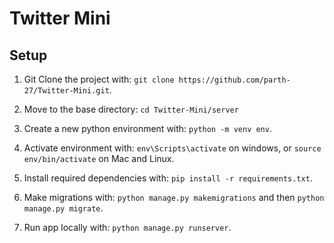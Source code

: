 # Twitter Mini
## Setup

1. Git Clone the project with: ```git clone https://github.com/parth-27/Twitter-Mini.git```.

2. Move to the base directory: ```cd Twitter-Mini/server```

3. Create a new python environment with: ```python -m venv env```.

4. Activate environment with: ```env\Scripts\activate``` on windows, or ```source env/bin/activate``` on Mac and Linux.

5. Install required dependencies with: ```pip install -r requirements.txt```.

6. Make migrations with: ```python manage.py makemigrations``` and then ```python manage.py migrate```.

7. Run app locally with: ```python manage.py runserver```.
